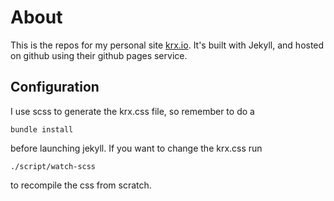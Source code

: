 # About

This is the repos for my personal site [krx.io](http://krx.io). It's built with Jekyll, and hosted on github using their github pages service.

## Configuration

I use scss to generate the krx.css file, so remember to do a

```
bundle install
```

before launching jekyll. If you want to change the krx.css run

```
./script/watch-scss
```

to recompile the css from scratch.
